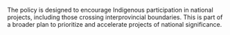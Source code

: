 The policy is designed to encourage Indigenous participation in national projects, including those crossing interprovincial boundaries. This is part of a broader plan to prioritize and accelerate projects of national significance.
